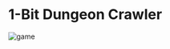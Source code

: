 # 1-Bit Dungeon Crawler

![game](https://user-images.githubusercontent.com/73318032/169629379-469418f8-f3f2-41e8-96a6-b8a60d796b5e.png)
